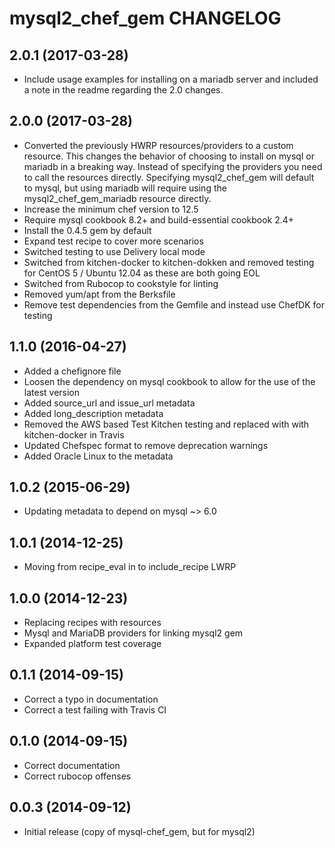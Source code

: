 # mysql2_chef_gem CHANGELOG

## 2.0.1 (2017-03-28)

- Include usage examples for installing on a mariadb server and included a note in the readme regarding the 2.0 changes.

## 2.0.0 (2017-03-28)

- Converted the previously HWRP resources/providers to a custom resource. This changes the behavior of choosing to install on mysql or mariadb in a breaking way. Instead of specifying the providers you need to call the resources directly. Specifying mysql2_chef_gem will default to mysql, but using mariadb will require using the mysql2_chef_gem_mariadb resource directly.
- Increase the minimum chef version to 12.5
- Require mysql cookbook 8.2+ and build-essential cookbook 2.4+
- Install the 0.4.5 gem by default
- Expand test recipe to cover more scenarios
- Switched testing to use Delivery local mode
- Switched from kitchen-docker to kitchen-dokken and removed testing for CentOS 5 / Ubuntu 12.04 as these are both going EOL
- Switched from Rubocop to cookstyle for linting
- Removed yum/apt from the Berksfile
- Remove test dependencies from the Gemfile and instead use ChefDK for testing

## 1.1.0 (2016-04-27)

- Added a chefignore file
- Loosen the dependency on mysql cookbook to allow for the use of the latest version
- Added source_url and issue_url metadata
- Added long_description metadata
- Removed the AWS based Test Kitchen testing and replaced with with kitchen-docker in Travis
- Updated Chefspec format to remove deprecation warnings
- Added Oracle Linux to the metadata

## 1.0.2 (2015-06-29)

- Updating metadata to depend on mysql ~> 6.0

## 1.0.1 (2014-12-25)

- Moving from recipe_eval in to include_recipe LWRP

## 1.0.0 (2014-12-23)

- Replacing recipes with resources
- Mysql and MariaDB providers for linking mysql2 gem
- Expanded platform test coverage

## 0.1.1 (2014-09-15)

- Correct a typo in documentation
- Correct a test failing with Travis CI

## 0.1.0 (2014-09-15)

- Correct documentation
- Correct rubocop offenses

## 0.0.3 (2014-09-12)

- Initial release (copy of mysql-chef_gem, but for mysql2)
